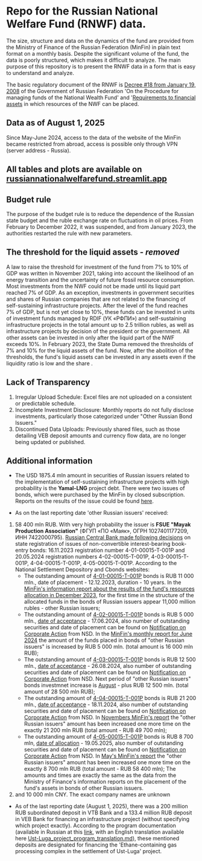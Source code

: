 # Repo for the Russian National Welfare Fund (RNWF) data. 

The size, structure and data on the dynamics of the fund are provided from the Ministry of Finance of the Russian Federation (MinFin) in plain text format on a monthly basis. Despite the significant volume of the fund, the data is poorly structured, which makes it difficult to analyze. The main purpose of this repository is to present the RNWF data in a form that is easy to understand and analyze.

The basic regulatory document of the RNWF is [Decree #18 from January 19, 2008](https://www.consultant.ru/document/cons_doc_LAW_74298/92d969e26a4326c5d02fa79b8f9cf4994ee5633b/) of the Government of Russian Federation 'On the Procedure for managing funds of the National Wealth Fund' and '[Requirements to financial assets](https://www.consultant.ru/document/cons_doc_LAW_74298/7bc757f5e7b23b669abc3e59d4b3a56e9a7307ba/) in which resources of the NWF can be placed.

## Data as of August 1, 2025
Since May-June 2024, access to the data of the website of the MinFin became restricted from abroad, access is possible only through VPN (server address - Russia).

## All tables and plots are available on [russiannationalwelfarefund.streamlit.app](https://russiannationalwelfarefund.streamlit.app/)

## Budget rule
The purpose of the budget rule is to reduce the dependence of the Russian state budget and the ruble exchange rate on fluctuations in oil prices. From February to December 2022, it was suspended, and from January 2023, the authorities restarted the rule with new parameters.

## The threshold for the liquid assets - *removed*
A law to raise the threshold for investment of the fund from 7% to 10% of GDP was written in November 2021, taking into account the likelihood of an energy transition and the uncertainty of future fossil resource consumption. Most investments from the NWF could not be made until its liquid part reached 7% of GDP. As an exception, investments in government securities and shares of Russian companies that are not related to the financing of self-sustaining infrastructure projects. After the level of the fund reaches 7% of GDP, but is not yet close to 10%, these funds can be invested in units of investment funds managed by RDIF (УК «РФПИ») and self-sustaining infrastructure projects in the total amount up to 2.5 trillion rubles, as well as infrastructure projects by decision of the president or the government. All other assets can be invested in only after the liquid part of the NWF exceeds 10%. 
In February 2023, the State Duma removed the thresholds of 7% and 10% for the liquid assets of the fund. Now, after the abolition of the thresholds, the fund's liquid assets can be invested in any assets even if the liquidity ratio is low and the share . 

## Lack of Transparency
1. Irregular Upload Schedule: Excel files are not uploaded on a consistent or predictable schedule.
2. Incomplete Investment Disclosure: Monthly reports do not fully disclose investments, particularly those categorized under "Other Russian Bond Issuers."
3. Discontinued Data Uploads: Previously shared files, such as those detailing VEB deposit amounts and currency flow data, are no longer being updated or published.

## Additional information
- The USD 1875.4 mln amount in securities of Russian issuers related to the implementation of self-sustaining infrastructure projects with high probability is the **Yamal-LNG** project debt. There were two issues of bonds, which were purchased by the MinFin by closed subscription. Reports on the results of the issue could be found [here](https://disclosure.1prime.ru/portal/default.aspx?emId=7709602713). 

- As on the last reporting date 'other Russian issuers' received: 
1. 58 400 mln RUB. With very high probability the issuer is **FSUE "Mayak Production Association"** (ФГУП «ПО «Маяк», ОГРН 1027401177209, ИНН 7422000795). [Russian Central Bank made following decisions](https://www.cbr.ru/rbr/insideDKO/) on state registration of issues of non-convertible interest-bearing book-entry bonds: 16.11.2023 registration number 4-01-00015-T-001P and 20.05.2024 registration numbers 4-02-00015-T-001P, 4-03-00015-T-001P, 4-04-00015-T-001P, 4-05-00015-T-001P. According to the National Settlement Depository and Cbonds websites: 
    - The outstanding amount of [4-01-00015-T-001P](https://nsddata.ru/en/news/view/1068536) bonds is RUB 11 000 mln.,  date of placement - 12.12.2023, duration - 10 years. In the [MinFin's information report about the results of the fund's resources allocation in December 2023](data_monthly_info_messages/01.01.2024.docx), for the first time in the structure of the allocated funds in the bonds of Russian issuers appear 11,000 million rubles - other Russian issuers;
    - The outstanding amount of [4-02-00015-T-001P](https://cbonds.com/bonds/1669545/) bonds is RUB 5 000 mln., [date of acceptance](https://nsddata.ru/en/news/view/1141006) - 17.06.2024, also number of outstanding securities and date of placement can be found on [Notification on Corporate Action](https://nsddata.ru/en/news/view/1142006) from NSD. In the [MinFin's monthly report for June 2024](data_monthly_info_messages/01.07.2024.pdf) the amount of the funds placed in bonds of "other Russian issuers" is increased by RUB 5 000 mln. (total amount is 16 000 mln RUB);
    - The outstanding amount of [4-03-00015-T-001P](https://cbonds.com/bonds/1669547/) bonds is RUB 12 500 mln., [date of acceptance](https://nsddata.ru/en/news/view/1166812) - 26.08.2024, also number of outstanding securities and date of placement can be found on [Notification on Corporate Action](https://nsddata.ru/en/news/view/1167944) from NSD. Next period of "other Russian issuers" bonds investmnet increase is [August](data_monthly_info_messages/01.09.24.pdf) - plus RUB 12 500 mln. (total amount of 28 500 mln RUB);
    - The outstanding amount of [4-04-00015-T-001P](https://cbonds.com/bonds/1669549/) bonds is RUB 21 200 mln., [date of acceptance](https://nsddata.ru/en/news/view/1195402) - 18.11.2024, also number of outstanding securities and date of placement can be found on [Notification on Corporate Action](https://nsddata.ru/en/news/view/1196595) from NSD. In [Novembers MinFin's report](data_monthly_info_messages/01.12.2024.docx) the "other Russian issuers" amount has been increased one more time on the exactly 21 200 mln RUB (total amount - RUB 49 700 mln);
    - The outstanding amount of [4-05-00015-T-001P](https://cbonds.com/bonds/1669551/) bonds is RUB 8 700 mln,  [date of allocation](https://www.isin.ru/en/ru_isin/news_c/index.php?id22=670142) - 19.05.2025, also number of outstanding securities and date of placement can be found on [Notification on Corporate Action](https://nsddata.ru/ru/news/view/1260373) from NSD. In [May's MinFin's report](data_monthly_info_messages/01.06.2025.docx) the "other Russian issuers" amount has been increased one more time on the exactly 8 700 mln RUB (total amount - RUB 58 400 mln);
The amounts and times are exactly the same as the data from the Ministry of Finance's information reports on the placement of the fund's assets in bonds of other Russian issuers.
2. and 10 000 mln CNY. The exact company names are unknown 

- As of the last reporting date (August 1, 2025), there was a 200 million RUB subordinated deposit in VTB Bank and a 133.4 million RUB deposit in VEB Bank for financing an infrastructure project (without specifying which project exactly). According to the program documentation (available in Russian at this [link](https://docs.cntd.ru/document/1313459592#6540IN), with an English translation available here [Ust-Luga_project_program_translation.md](translations\Ust-Luga_projest_program_translation.md)), these mentioned deposits are designated for financing the 'Ethane-containing gas processing complex in the settlement of Ust-Luga' project.